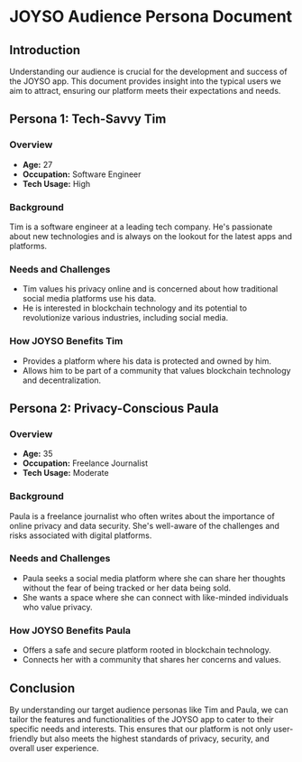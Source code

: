 # JOYSO Audience Persona Document

## Introduction

Understanding our audience is crucial for the development and success of the JOYSO app. This document provides insight into the typical users we aim to attract, ensuring our platform meets their expectations and needs.

## Persona 1: Tech-Savvy Tim

### Overview

- **Age:** 27
- **Occupation:** Software Engineer
- **Tech Usage:** High

### Background

Tim is a software engineer at a leading tech company. He's passionate about new technologies and is always on the lookout for the latest apps and platforms.

### Needs and Challenges

- Tim values his privacy online and is concerned about how traditional social media platforms use his data.
- He is interested in blockchain technology and its potential to revolutionize various industries, including social media.

### How JOYSO Benefits Tim

- Provides a platform where his data is protected and owned by him.
- Allows him to be part of a community that values blockchain technology and decentralization.

## Persona 2: Privacy-Conscious Paula

### Overview

- **Age:** 35
- **Occupation:** Freelance Journalist
- **Tech Usage:** Moderate

### Background

Paula is a freelance journalist who often writes about the importance of online privacy and data security. She's well-aware of the challenges and risks associated with digital platforms.

### Needs and Challenges

- Paula seeks a social media platform where she can share her thoughts without the fear of being tracked or her data being sold.
- She wants a space where she can connect with like-minded individuals who value privacy.

### How JOYSO Benefits Paula

- Offers a safe and secure platform rooted in blockchain technology.
- Connects her with a community that shares her concerns and values.

## Conclusion

By understanding our target audience personas like Tim and Paula, we can tailor the features and functionalities of the JOYSO app to cater to their specific needs and interests. This ensures that our platform is not only user-friendly but also meets the highest standards of privacy, security, and overall user experience.
